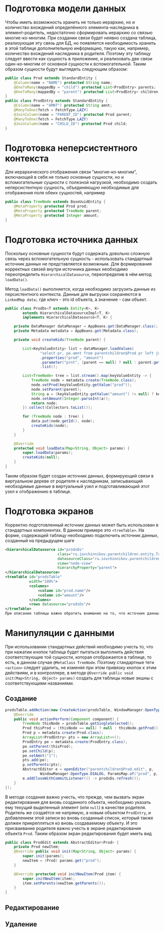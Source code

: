 # Подготовка модели данных
Чтобы иметь возможность хранить не только иерархию, но и количество вхождений определённого элемента-наследника в элемент-родитель, недостаточно сформировать иерархию со связью многие-ко-многим. При создании связи будет неявно создана таблица, реализующая эту связь для БД, но появляется необходимость хранить в этой таблице дополнительную информацию, такую как, например, количество вхождений наследника в родителя. Поэтому эту таблицу следует ввести как сущность в приложение, и реализовать две связи один-ко-многим от основной сущности к вспомогательной. Таким образом сущности будут выглядеть следующим образом:
``` java
public class Prod extends StandardEntity {
    @Column(name = "NAME") protected String name;
    @OneToMany(mappedBy = "child") protected List<ProdEntry> parents;
    @OneToMany(mappedBy = "parent") protected List<ProdEntry> children;
}
public class ProdEntry extends StandardEntity {
    @Column(name = "AMNT") protected String amnt;
    @ManyToOne(fetch = FetchType.LAZY)
    @JoinColumn(name = "PARENT_ID") protected Prod parent;
    @ManyToOne(fetch = FetchType.LAZY)
    @JoinColumn(name = "CHILD_ID") protected Prod child;
}
```

# Подготовка неперсистентного контекста
Для иерархического отображения связи "многие-ко-многим", включающей в себя не только основные сущности, но и вспомогательные сущности с полезной нагрузкой, необходимо создать неперсистентную сущность, объединяющую необходимые для отображения поля обеих сущностей, например
``` java
public class TreeNode extends BaseUuidEntity {
    @MetaProperty protected Prod prod;
    @MetaProperty protected TreeNode parent;
    @MetaProperty protected Integer amount;
}
```

# Подготовка источника данных
Поскольку основные сущности будут содержать довольно сложную связь через вспомогательную сущность - использовать стандартный источник данных не представляется возможным. Для формирования корректных связей внутри источника данных необходимо переопределить `HierarchicalDatasource`, переопределив в нём метод `loadData()`.

Метод `loadData()` выполняется, когда необходимо загрузить данные из персистентного контекста. Данные для выгрузки сохраняются в `LinkedMap data;` где ключ - это id объекта, а значение - сам объект.

``` java
public class ProdDs<T extends Entity<K>, K>
        extends HierarchicalDatasourceImpl<T, K>
        implements HierarchicalDatasource<T, K> {

    private DataManager dataManager = AppBeans.get(DataManager.class);
    private Metadata metadata = AppBeans.get(Metadata.class);

    private void createKids(TreeNode parent) {

        List<KeyValueEntity> list = dataManager.loadValues(
                "select pr, pe.amnt from parentchildren$Prod pr left join pr.parents pe where pe.parent.id = :prnt")
                .properties("prod", "amount")
                .parameter("prnt", (parent == null) ? null : parent.getProd())
                .list();

        List<TreeNode> tree = list.stream().map(keyValueEntity -> {
            TreeNode node = metadata.create(TreeNode.class);
            node.setProd(keyValueEntity.getValue("prod"));
            node.setParent(parent);
            String a = (keyValueEntity.getValue("amount") != null) ? keyValueEntity.getValue("amount") : "1";
            node.setAmount(Integer.parseInt(a));
            return node;
        }).collect(Collectors.toList());

        for (TreeNode node : tree) {
            data.put(node.getId(), node);
            createKids(node);
        }
    }

    @Override
    protected void loadData(Map<String, Object> params) {
        super.loadData(params);
        createKids(null);
    }
}
```
Таким образом будет создан источник данных, формирующий связи в виртуальном дереве от родителя к наследникам, записывающий необходимые данные в виртуальный узел и подготавливающий этот узел к отображению в таблице.

# Подготовка экранов
Корректно подготовленный источник данных может быть использован в стандартных компонентах. В данном примере это `<treeTable>`. На форме, содержащей таблицу необходимо подключить источник данных, созданный на предыдущем шаге
``` xml
<hierarchicalDatasource id="prodsDs"
                        class="ru.iovchinnikov.parentchildren.entity.TreeNode"
                        datasourceClass="ru.iovchinnikov.parentchildren.web.prod.ProdDs"
                        view="node-view"
                        hierarchyProperty="parent">
</hierarchicalDatasource>
<treeTable id="prodsTable"
           width="100%">
           <columns>
               <column id="prod.name"/>
               <column id="amount"/>
           </columns>
           <rows datasource="prodsDs"/>
</treeTable>
При описании таблицы важно обратить внимание на то, что источник данных, как и сама таблица будут отображать созданную неперсистентную сущность, что вынуждает явно описывать процессы создания, редактирования и удаления.
```

# Манипуляции с данными
При использовании стандартных действий необходимо учесть то, что при нажатии кнопок таблица будет пытаться выполнить действия соответствующие той сущности, которая отображается в таблице, то есть, в данном случае `@MetaClass TreeNode`. Поэтому стандартные теги `<action>` следует удалить, не изменяя при этом привязку кнопок к этим действиям, и в контроллере, в методе `@Override public void init(Map<String, Object> params)` создать для таблицы новые экшны с соответствующими названиями.

## Создание
``` java
prodsTable.addAction(new CreateAction(prodsTable, WindowManager.OpenType.DIALOG, "create") {
    @Override
    public void actionPerform(Component component) {
        TreeNode thisNode = prodsTable.getSingleSelected();
        Prod thisProd = (thisNode == null) ? null : thisNode.getProd();
        Prod p = metadata.create(Prod.class);
        ArrayList<ProdEntry> pts = new ArrayList<>();
        ProdEntry pe = metadata.create(ProdEntry.class);
        pe.setParent(thisProd);
        pe.setChild(p);
        pe.setAmnt("1");
        pts.add(pe);
        p.setParents(pts);
        AbstractEditor e = openEditor("parentchildren$Prod.edit", p,
                WindowManager.OpenType.DIALOG, ParamsMap.of("prod", p, "parent", thisProd));
        e.addCloseWithCommitListener(() -> prodsDs.refresh());
    }
});
```
В методе создания важно учесть, что прежде, чем вызвать экран редактирования для вновь созданного объекта, необходимо указать ему текущий выделенный элемент (или `null`) в качестве родителя. Родитель же создаётся не напрямую, а новым объектом `ProdEntry`, и добавлением этой записи во вновь созданный список, который также должен прикрепляться ко вновь создаваемому объекту. И это присваивание родителя важно учесть в экране редактирования объекта `Prod`. Таким образом экран редактирования будет иметь вид
``` java
public class ProdEdit extends AbstractEditor<Prod> {
    private Prod newItem;
    @Override public void init(Map<String, Object> params) {
        super.init(params);
        newItem = (Prod) params.get("prod");
    }

    @Override protected void initNewItem(Prod item) {
        super.initNewItem(item);
        item.setParents(newItem.getParents());
    }
}
```

## Редактирование
## Удаление
